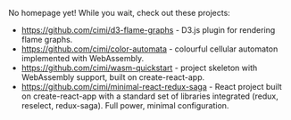 No homepage yet! While you wait, check out these projects:

* https://github.com/cimi/d3-flame-graphs - D3.js plugin for rendering flame graphs.
* https://github.com/cimi/color-automata - colourful cellular automaton implemented with WebAssembly.
* https://github.com/cimi/wasm-quickstart - project skeleton with WebAssembly support, built on create-react-app.
* https://github.com/cimi/minimal-react-redux-saga - React project built on create-react-app with a standard set of libraries integrated (redux, reselect, redux-saga). Full power, minimal configuration.
